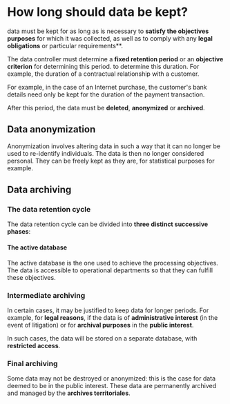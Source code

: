 # How long should data be kept?

data must be kept for as long as is necessary to **satisfy the objectives
purposes** for which it was collected, as well as to comply with any **legal obligations** or
particular requirements**.

The data controller must determine a **fixed retention period** or an **objective criterion** for determining this period.
to determine this duration. For example, the duration of a contractual relationship with a customer.

For example, in the case of an Internet purchase, the customer's bank details need only be kept for the duration of the payment transaction.

After this period, the data must be **deleted**, **anonymized** or **archived**.

## Data anonymization

Anonymization involves altering data in such a way that it can no longer be used to re-identify individuals.
The data is then no longer considered personal.
They can be freely kept as they are, for statistical purposes for example.

## Data archiving

### The data retention cycle

The data retention cycle can be divided into **three distinct successive phases**:

#### The active database

The active database is the one used to achieve the processing objectives.
The data is accessible to operational departments so that they can fulfill these objectives.

### Intermediate archiving

In certain cases, it may be justified to keep data for longer periods.
For example, for **legal reasons**, if the data is of **administrative interest** (in the event of litigation) or for **archival purposes** in the **public interest**.

In such cases, the data will be stored on a separate database, with **restricted access**.

### Final archiving

Some data may not be destroyed or anonymized: this is the case for data deemed to be in the public interest.
These data are permanently archived and managed by the **archives territoriales**.

